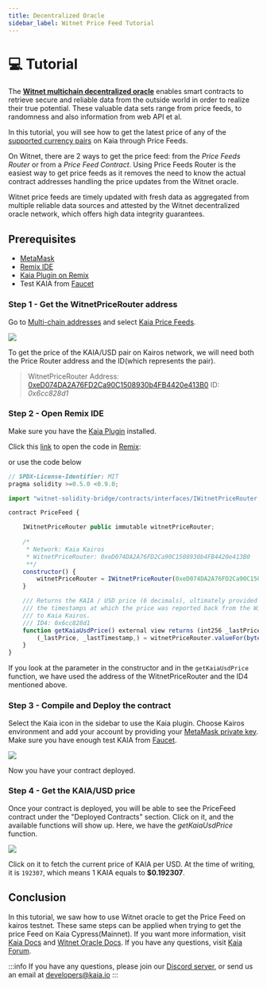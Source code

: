 ```yaml
---
title: Decentralized Oracle
sidebar_label: Witnet Price Feed Tutorial
---
```


# 💻 Tutorial <a id="Witnet Price Feed Tutorial"></a>

The **[Witnet multichain decentralized oracle](https://docs.witnet.io/)** enables smart contracts to retrieve secure and reliable data from the outside world in order to realize their true potential. These valuable data sets range from price feeds, to randomness and also information from web API et al. 

In this tutorial, you will see how to get the latest price of any of the [supported currency pairs](https://docs.witnet.io/) on Kaia through Price Feeds.

On Witnet, there are 2 ways to get the price feed: from the *Price Feeds Router* or from a *Price Feed Contract*. Using Price Feeds Router is the easiest way to get price feeds as it removes the need to know the actual contract addresses handling the price updates from the Witnet oracle.

Witnet price feeds are timely updated with fresh data as aggregated from multiple reliable data sources and attested by the Witnet decentralized oracle network, which offers high data integrity guarantees.


## Prerequisites <a id="Prerequisites"></a> 

* [MetaMask](https://metamask.io/download/)
* [Remix IDE](https://remix.ethereum.org/)
* [Kaia Plugin on Remix](https://ide.kaia.io/)
* Test KAIA from [Faucet](https://faucet.kaia.io/)

### Step 1 - Get the WitnetPriceRouter address <a id="Get the WitnetPriceRouter address "></a>

Go to [Multi-chain addresses](https://docs.witnet.io/smart-contracts/witnet-data-feeds/addresses) and select [Kaia Price Feeds](https://docs.witnet.io/smart-contracts/witnet-data-feeds/addresses/klaytn-price-feeds).

![](/images/witnet/price-feed.png)


To get the price of the KAIA/USD pair on Kairos network, we will need both the Price Router address and the ID(which represents the pair).
> WitnetPriceRouter Address: [0xeD074DA2A76FD2Ca90C1508930b4FB4420e413B0](https://kairos.kaiascope.com/account/0xeD074DA2A76FD2Ca90C1508930b4FB4420e413B0?tabId=txList)
> ID: *0x6cc828d1*


### Step 2 - Open Remix IDE <a id="Step2 - Open Remix IDE"></a>

Make sure you have the [Kaia Plugin](https://ide.kaia.io/) installed.

Click this [link](https://remix.ethereum.org/#url=https://github.com/tantely-klaytn/witnet-oracle/blob/main/PriceFeed.sol) to open the code in [Remix](https://remix.ethereum.org/#url=https://github.com/tantely-klaytn/witnet-oracle/blob/main/PriceFeed.sol):

or use the code below


```javascript
// SPDX-License-Identifier: MIT
pragma solidity >=0.5.0 <0.9.0;

import "witnet-solidity-bridge/contracts/interfaces/IWitnetPriceRouter.sol";

contract PriceFeed {

    IWitnetPriceRouter public immutable witnetPriceRouter;
    
    /*
     * Network: Kaia Kairos
     * WitnetPriceRouter: 0xeD074DA2A76FD2Ca90C1508930b4FB4420e413B0
     **/
    constructor() {
        witnetPriceRouter = IWitnetPriceRouter(0xeD074DA2A76FD2Ca90C1508930b4FB4420e413B0);
    }

    /// Returns the KAIA / USD price (6 decimals), ultimately provided by the Witnet oracle, and
    /// the timestamps at which the price was reported back from the Witnet oracle's sidechain 
    /// to Kaia Kairos. 
    /// ID4: 0x6cc828d1
    function getKaiaUsdPrice() external view returns (int256 _lastPrice, uint256 _lastTimestamp) {
        (_lastPrice, _lastTimestamp,) = witnetPriceRouter.valueFor(bytes4(0x6cc828d1));
    }
}

```
If you look at the parameter in the constructor and in the `getKaiaUsdPrice` function, we have used the address of the WitnetPriceRouter and the ID4 mentioned above.

### Step 3 - Compile and Deploy the contract <a id="Step 3 - Compile and Deploy the contract"></a>

Select the Kaia icon in the sidebar to use the Kaia plugin. Choose Kairos environment and add your account by providing your [MetaMask private key](https://metamask.zendesk.com/hc/en-us/articles/360015289632-How-to-export-an-account-s-private-key#:~:text=On%20the%20account%20page%2C%20click,click%20%E2%80%9CConfirm%E2%80%9D%20to%20proceed.). Make sure you have enough test KAIA from [Faucet](https://faucet.kaia.io/).

![](/images/witnet/deploy-pricefeed.png)

Now you have your contract deployed. 

### Step 4 - Get the KAIA/USD price <a id="Step 4 - Get the KAIA/USD price"></a>
Once your contract is deployed, you will be able to see the PriceFeed contract under the "Deployed Contracts" section. Click on it, and the available functions will show up. Here, we have the *getKaiaUsdPrice* function.

![](/images/witnet/getKlayUsd.png)

Click on it to fetch the current price of KAIA per USD. At the time of writing, it is `192307`, which means 1 KAIA equals to **$0.192307**.

## Conclusion <a id="Conclusion"></a>
In this tutorial, we saw how to use Witnet oracle to get the Price Feed on kairos testnet. These same steps can be applied when trying to get the price Feed on Kaia Cypress(Mainnet).  If you want more information, visit [Kaia Docs](https://docs.kaia.io/) and [Witnet Oracle Docs](https://docs.witnet.io/). If you have any questions, visit [Kaia Forum](https://devforum.kaia.io/).


:::info
If you have any questions, please join our [Discord server](https://discord.gg/kaiachain), or send us an email at developers@kaia.io
:::